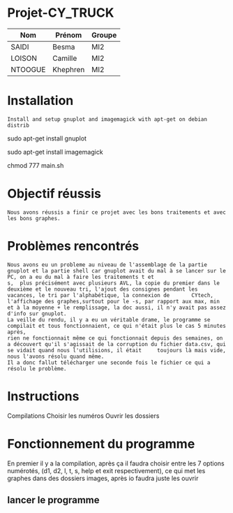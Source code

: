 # Projet-CY_TRUCK

| Nom             | Prénom   | Groupe|
|---              |---       |---    |
| SAIDI           | Besma    | MI2   |
| LOISON          | Camille  | MI2   |
| NTOOGUE         |Khephren  | MI2   |

# Installation 

    Install and setup gnuplot and imagemagick with apt-get on debian distrib

  sudo apt-get install gnuplot

  sudo apt-get install imagemagick

   
  chmod 777 main.sh


# Objectif réussis
    Nous avons réussis a finir ce projet avec les bons traitements et avec les bons graphes.

# Problèmes rencontrés
    Nous avons eu un probleme au niveau de l'assemblage de la partie gnuplot et la partie shell car gnuplot avait du mal à se lancer sur le PC, on a eu du mal à faire les traitements t et
    s,  plus précisément avec plusieurs AVL, la copie du premier dans le deuxième et le nouveau tri, l'ajout des consignes pendant les vacances, le tri par l'alphabétique, la connexion de       CYtech, l'affichage des graphes,surtout pour le -s, par rapport aux max, min et à la moyenne + le remplissage, la doc aussi, il n'y avait pas assez d'info sur gnuplot.
    La veille du rendu, il y a eu un véritable drame, le programme se compilait et tous fonctionnaient, ce qui n'était plus le cas 5 minutes après, 
    rien ne fonctionnait même ce qui fonctionnait depuis des semaines, on a découvert qu'il s'agissait de la corruption du fichier data.csv, qui se vidait quand nous l'utilisions, il était     toujours là mais vide, nous l'avons résolu quand même.
    Il a donc fallut télécharger une seconde fois le fichier ce qui a résolu le problème.
    

# Instructions
Compilations
Choisir les numéros
Ouvrir les dossiers

# Fonctionnement du programme
En premier il y a la compilation, après ça il faudra choisir entre les 7 options numérotés, (d1, d2, l, t, s, help et exit respectivement), ce qui met les graphes dans des dossiers images, après io faudra juste les ouvrir
 ## lancer le programme 

